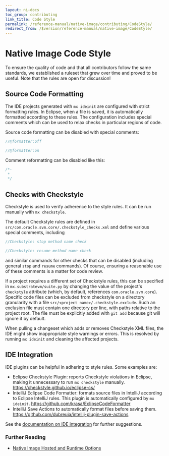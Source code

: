 ```yaml
---
layout: ni-docs
toc_group: contributing
link_title: Code Style
permalink: /reference-manual/native-image/contributing/CodeStyle/
redirect_from: /$version/reference-manual/native-image/CodeStyle/
---
```


# Native Image Code Style

To ensure the quality of code and that all contributors follow the same standards, we established a ruleset that grew over time and proved to be useful. Note that the rules are open for discussion!

## Source Code Formatting

The IDE projects generated with `mx ideinit` are configured with strict formatting rules.
In Eclipse, when a file is saved, it is automatically formatted according to these rules.
The configuration includes special comments which can be used to relax checks in particular regions of code.

Source code formatting can be disabled with special comments:
```java
//@formatter:off

//@formatter:on
```
Comment reformatting can be disabled like this:
```java
/*-
 *
 */
```

## Checks with Checkstyle

Checkstyle is used to verify adherence to the style rules.
It can be run manually with `mx checkstyle`.

The default Checkstyle rules are defined in `src/com.oracle.svm.core/.checkstyle_checks.xml` and define various special comments, including
```java
//Checkstyle: stop method name check

//Checkstyle: resume method name check
```
and similar commands for other checks that can be disabled (including general `stop` and `resume` commands).
Of course, ensuring a reasonable use of these comments is a matter for code review.

If a project requires a different set of Checkstyle rules, this can be specified in `mx.substratevm/suite.py` by changing the value of the project's `checkstyle` attribute (which, by default, references `com.oracle.svm.core`).
Specific code files can be excluded from checkstyle on a directory granularity with a file `src/<project name>/.checkstyle.exclude`.
Such an exclusion file must contain one directory per line, with paths relative to the project root.
The file must be explicitly added with `git add` because git will ignore it by default.

When pulling a changeset which adds or removes Checkstyle XML files, the IDE might show inappropriate style warnings or errors.
This is resolved by running `mx ideinit` and cleaning the affected projects.

## IDE Integration

IDE plugins can be helpful in adhering to style rules.
Some examples are:

* Eclipse Checkstyle Plugin: reports Checkstyle violations in Eclipse, making it unnecessary to run `mx checkstyle` manually.
  https://checkstyle.github.io/eclipse-cs/
* IntelliJ Eclipse Code Formatter: formats source files in IntelliJ according to Eclipse IntelliJ rules.
This plugin is automatically configured by `mx ideinit`.
  https://github.com/krasa/EclipseCodeFormatter
* IntelliJ Save Actions to automatically format files before saving them.
  https://github.com/dubreuia/intellij-plugin-save-actions

See the [documentation on IDE integration](https://github.com/graalvm/mx/blob/master/docs/IDE.md) for further suggestions.

### Further Reading

* [Native Image Hosted and Runtime Options](HostedvsRuntimeOptions.md)
